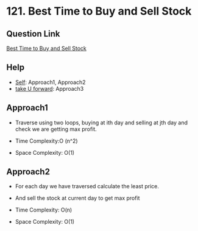 
# 121. Best Time to Buy and Sell Stock


## Question Link

[Best Time to Buy and Sell Stock](https://leetcode.com/problems/best-time-to-buy-and-sell-stock/)

## Help

- [Self](#): Approach1, Approach2
- [take U forward](https://www.youtube.com/watch?v=oaVa-9wmpns&list=PLgUwDviBIf0rPG3Ictpu74YWBQ1CaBkm2&index=3): Approach3


## Approach1

- Traverse using two loops, buying at ith day and selling at jth day and check we are getting max profit.

- Time Complexity:O (n^2)

- Space Complexity: O(1)

## Approach2

- For each day we have traversed calculate the least price.

- And sell the stock at current day to get max profit

- Time Complexity: O(n)

- Space Complexity: O(1)



